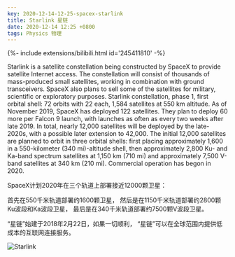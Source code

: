 ```yaml
---
key: 2020-12-14-12-25-spacex-starlink
title: Starlink 星链
date: 2020-12-14 12:25 +0800
tags: Physics 物理
---
```


<div>{%- include extensions/bilibili.html id='245411810' -%}</div>

Starlink is a satellite constellation being constructed by SpaceX to provide satellite Internet access. The constellation will consist of thousands of mass-produced small satellites, working in combination with ground transceivers. SpaceX also plans to sell some of the satellites for military, scientific or exploratory purposes. Starlink constellation, phase 1, first orbital shell: 72 orbits with 22 each, 1,584 satellites at 550 km altitude. As of November 2019, SpaceX has deployed 122 satellites. They plan to deploy 60 more per Falcon 9 launch, with launches as often as every two weeks after late 2019. In total, nearly 12,000 satellites will be deployed by the late-2020s, with a possible later extension to 42,000. The initial 12,000 satellites are planned to orbit in three orbital shells: first placing approximately 1,600 in a 550-kilometer (340 mi)-altitude shell, then approximately 2,800 Ku- and Ka-band spectrum satellites at 1,150 km (710 mi) and approximately 7,500 V-band satellites at 340 km (210 mi). Commercial operation has begon in 2020.

SpaceX计划2020年在三个轨道上部署接近12000颗卫星：

首先在550千米轨道部署约1600颗卫星，
然后是在1150千米轨道部署约2800颗Ku波段和Ka波段卫星，
最后是在340千米轨道部署约7500颗V波段卫星。

“星链”始建于2018年2月22日，如果一切顺利，
“星链”可以在全球范围内提供低成本的互联网连接服务。

![Starlink](https://tenetai.com/starlink.jpg)

<!--more-->
